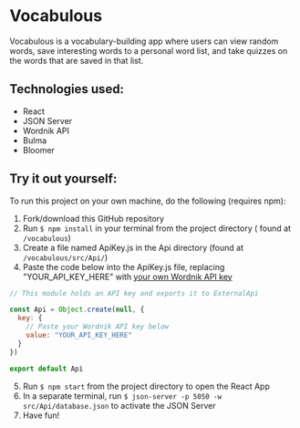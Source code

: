 
# Vocabulous
Vocabulous is a vocabulary-building app where users can view random words, save interesting words to a personal word list, and take quizzes on the words that are saved in that list.

## Technologies used:
- React
- JSON Server
- Wordnik API
- Bulma
- Bloomer

## Try it out yourself:
To run this project on your own machine, do the following (requires npm):
1. Fork/download this GitHub repository
1. Run `$ npm install` in your terminal from the project directory ( found at `/vocabulous`)
1. Create a file named ApiKey.js in the Api directory (found at `/vocabulous/src/Api/`)
1. Paste the code below into the ApiKey.js file, replacing "YOUR_API_KEY_HERE" with [your own Wordnik API key](https://developer.wordnik.com/ "Sign up for Wordnik API access")
```javascript
// This module holds an API key and exports it to ExternalApi

const Api = Object.create(null, {
  key: {
    // Paste your Wordnik API key below
    value: "YOUR_API_KEY_HERE"
  }
})

export default Api
```
5. Run `$ npm start` from the project directory to open the React App
5. In a separate terminal, run `$ json-server -p 5050 -w src/Api/database.json` to activate the JSON Server
5. Have fun!
